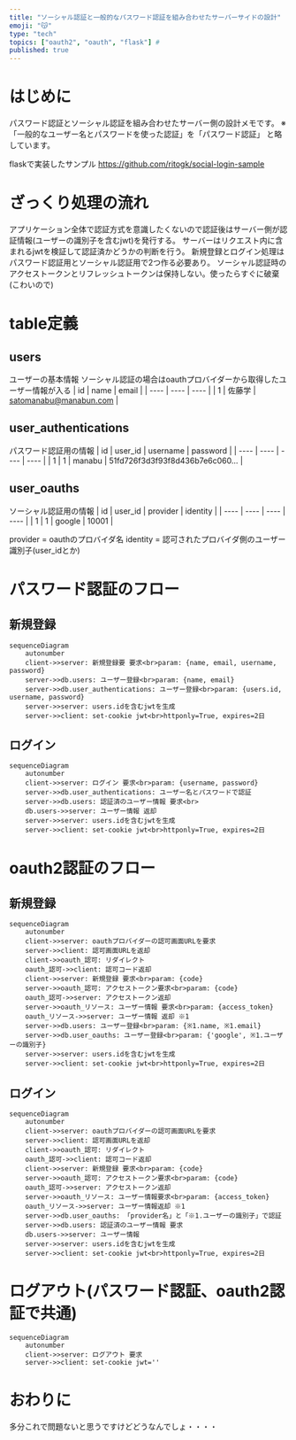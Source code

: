 ```yaml
---
title: "ソーシャル認証と一般的なパスワード認証を組み合わせたサーバーサイドの設計"
emoji: "😽"
type: "tech"
topics: ["oauth2", "oauth", "flask"] #
published: true
---
```


# はじめに
パスワード認証とソーシャル認証を組み合わせたサーバー側の設計メモです。
※「一般的なユーザー名とパスワードを使った認証」を「パスワード認証」 と略しています。

flaskで実装したサンプル
https://github.com/ritogk/social-login-sample




# ざっくり処理の流れ
アプリケーション全体で認証方式を意識したくないので認証後はサーバー側が認証情報(ユーザーの識別子を含むjwt)を発行する。
サーバーはリクエスト内に含まれるjwtを検証して認証済かどうかの判断を行う。
新規登録とログイン処理はパスワード認証用とソーシャル認証用で2つ作る必要あり。
ソーシャル認証時のアクセストークンとリフレッシュトークンは保持しない。使ったらすぐに破棄(こわいので)


# table定義
## users
ユーザーの基本情報
ソーシャル認証の場合はoauthプロバイダーから取得したユーザー情報が入る
|  id  |  name  |  email  |
| ---- | ---- | ---- |
|  1  |  佐藤学  |  satomanabu@manabun.com  |

## user_authentications
パスワード認証用の情報
|  id  |  user_id   |  username  |  password  |
| ---- | ---- | ---- | ---- |
|  1  |  1  |  manabu  |  51fd726f3d3f93f8d436b7e6c060...  |

## user_oauths
ソーシャル認証用の情報
|  id  |  user_id   |  provider  |  identity  |
| ---- | ---- | ---- | ---- |
|  1  |  1  |  google  |  10001  |

provider = oauthのプロバイダ名
identity = 認可されたプロバイダ側のユーザー識別子(user_idとか)

# パスワード認証のフロー
## 新規登録
```mermaid
sequenceDiagram
	autonumber
	client->>server: 新規登録要 要求<br>param: {name, email, username, password}
    server->>db.users: ユーザー登録<br>param: {name, email}
    server->>db.user_authentications: ユーザー登録<br>param: {users.id, username, password}
    server->>server: users.idを含むjwtを生成
    server->>client: set-cookie jwt<br>httponly=True, expires=2日
```

## ログイン
```mermaid
sequenceDiagram
	autonumber
	client->>server: ログイン 要求<br>param: {username, password}
    server->>db.user_authentications: ユーザー名とパスワードで認証
    server->>db.users: 認証済のユーザー情報 要求<br>
    db.users->>server: ユーザー情報 返却
    server->>server: users.idを含むjwtを生成
    server->>client: set-cookie jwt<br>httponly=True, expires=2日
```

# oauth2認証のフロー
## 新規登録
```mermaid
sequenceDiagram
	autonumber
	client->>server: oauthプロバイダーの認可画面URLを要求
    server->>client: 認可画面URLを返却
    client->>oauth_認可: リダイレクト
    oauth_認可->>client: 認可コード返却
    client->>server: 新規登録 要求<br>param: {code}
    server->>oauth_認可: アクセストークン要求<br>param: {code}
    oauth_認可->>server: アクセストークン返却
    server->>oauth_リソース: ユーザー情報 要求<br>param: {access_token}
    oauth_リソース->>server: ユーザー情報 返却 ※1
    server->>db.users: ユーザー登録<br>param: {※1.name, ※1.email}
    server->>db.user_oauths: ユーザー登録<br>param: {'google', ※1.ユーザーの識別子}
    server->>server: users.idを含むjwtを生成
    server->>client: set-cookie jwt<br>httponly=True, expires=2日
```

## ログイン
```mermaid
sequenceDiagram
	autonumber
	client->>server: oauthプロバイダーの認可画面URLを要求
    server->>client: 認可画面URLを返却
    client->>oauth_認可: リダイレクト
    oauth_認可->>client: 認可コード返却
    client->>server: 新規登録 要求<br>param: {code}
    server->>oauth_認可: アクセストークン要求<br>param: {code}
    oauth_認可->>server: アクセストークン返却
    server->>oauth_リソース: ユーザー情報要求<br>param: {access_token}
    oauth_リソース->>server: ユーザー情報返却 ※1
    server->>db.user_oauths: 「provider名」と「※1.ユーザーの識別子」で認証
    server->>db.users: 認証済のユーザー情報 要求
    db.users->>server: ユーザー情報
    server->>server: users.idを含むjwtを生成
    server->>client: set-cookie jwt<br>httponly=True, expires=2日
```

# ログアウト(パスワード認証、oauth2認証で共通)
```mermaid
sequenceDiagram
	autonumber
	client->>server: ログアウト 要求
    server->>client: set-cookie jwt=''
```

# おわりに
多分これで問題ないと思うですけどどうなんでしょ・・・・